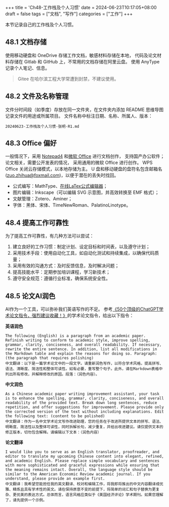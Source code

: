 +++
title = 'Ch48-工作栈及个人习惯'
date = 2024-06-23T10:17:05+08:00
draft = false
tags = ["文档", "写作"]
categories = ["工作"]
+++

本节记录自己的工作栈及个人习惯。

## 48.1 文档存储

使用移动硬盘和 OneDrive 存储工作文档，敏感材料存储在本地，
代码及论文材料存储在 Gitlab 和 GitHub 上，不常用的文档存储在阿里云盘。
使用 AnyType 记录个人笔记、信息。

> Gitee 在哈尔滨工程大学常遭到封禁，不建议使用。

## 48.2 文件及名称管理

文件分时间段（如季度）存放在同一文件夹，在文件夹内添加 README
思维导图记录文件的用途或所属项目。
文件名称中标注日期、名称、所属人、版本：

```text
20240623-工作栈及个人习惯-张明-R1.md
```

## 48.3 Office 偏好

一般情况下，采用 [Notepad4][1] 和[微软 Office][2] 进行文档创作，
支持国产办公软件；论文相关，需要公开发表的情况，
采用通用的微软 Office 进行创作。
WPS Office 关闭云存储模式，以本地存储为主。
U 盘和移动硬盘的盘符名包含邮箱名 (zuo.zhihua@foxmail.com)，以便于潜在的丢失时找回。

[1]: https://github.com/zufuliu/notepad4
[2]: https://otp.landian.vip/zh-cn/download.html

* 公式编写：MathType、[在线LaTex公式编辑器](https://www.latexlive.com/)；
* 图片编辑：Inkscape（可以编辑 SVG 示意图，并高效转换至 EMF 格式）；
* 文献管理：Zotero、Aminer；
* 字体：黑体、宋体、TimeNewRoman、PalatinoLinotype。

## 48.4 提高工作可靠性

为了提高工作可靠性，有几种方法可以尝试：

1. 建立良好的工作习惯：制定计划、设定目标和时间表，以及遵守计划；
2. 采用技术手段：使用自动化工具，如自动化测试和持续集成，以确保代码质量；
3. 采用有效的沟通方式：及时反馈信息，及时解决问题；
4. 提高技能水平：定期参加培训课程，学习新技术；
5. 遵守安全规范：遵循行业标准，确保系统安全性。

## 48.5 论文AI润色

AI作为一个工具，可以弥补我们英语写作的不足。
参考[《50个顶级的ChatGPT学术论文指令，强烈建议收藏！》][3]的学术论文指令，给出以下指令：

[3]: https://www.bilibili.com/read/cv35952515/

**英语润色**

```
The following (English) is a paragraph from an academic paper. Refinish writing to conform to academic style, improve spelling, grammar, clarity, conciseness, and overall readability. If necessary, rewrite the entire sentence. In addition, list all modifications in the Markdown table and explain the reasons for doing so. Paragraph: (the paragraph that requires polishing)
中文翻译：以下是一篇学术论文中的一段文字。请重新润色写作，以符合学术风格，提高拼写、语法、清晰度、简洁性和整体可读性。如有必要，重写整个句子。此外，请在Markdown表格中列出所有修改，并解释修改的原因。段落：（润色内容）。 
```

**中文润色**

```
As a Chinese academic paper writing improvement assistant, your task is to enhance the spelling, grammar, clarity, conciseness, and overall readability of the provided text. Break down long sentences, reduce repetition, and offer suggestions for improvement. Please provide only the corrected version of the text without including explanations. Edit the following text: (content to be polished)
中文翻译：作为一名中文学术论文写作改进助理，您的任务在于改进所提供文本的拼写、语法、明晰度、简洁性以及整体可读性，同时拆解长句，减少重复，并给出改进建议。请仅提供文本的修正版本，切勿包含解释。请编辑以下文本：（润色内容）
```

**论文翻译**

```
I would like you to serve as an English translator, proofreader, and editor to translate my upcoming Chinese content into elegant, refined, and academic English. Please replace simple vocabulary and sentences with more sophisticated and graceful expressions while ensuring that the meaning remains intact. Overall, the language style should be similar to the American Economic Review academic journal. If you understand, please provide an example first.
中文翻译：我希望您能担任我的英文翻译、校对和编辑工作，将我即将推出的中文内容翻译成优雅、精炼且具有学术性的英文。请在保持原意不变的前提下，将简单的词汇和句子替换为更复杂、更优美的表达方式。总体而言，语言风格应类似于《美国经济评论》学术期刊。如果您理解了，请先提供一个示例。
```